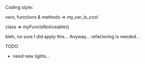 
Coding style:


 vars, functions & methods => my_var_is_cool

 class => myFuncIsNoticeable()

 bleh, no sure I did apply this...
 Anyway... refactoring is needed...

TODO

- need new lights...

